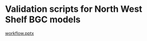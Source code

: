 # Validation scripts for North West Shelf BGC models

[workflow.pptx](https://github.com/user-attachments/files/18412488/workflow.pptx)


